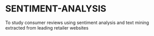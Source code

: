 # SENTIMENT-ANALYSIS
To study consumer reviews using sentiment analysis and text mining extracted from leading retailer websites
